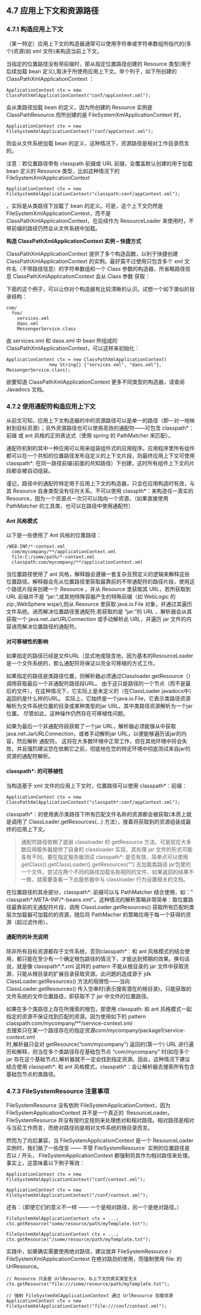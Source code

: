 ## 4.7 应用上下文和资源路径

### 4.7.1 构造应用上下文

（某一特定）应用上下文的构造器通常可以使用字符串或字符串数组所指代的\(多个\)资源\(如 xml 文件\)来构造当前上下文。

当指定的位置路径没有带前缀时，那从指定位置路径创建的 Resource 类型\(用于后续加载 bean 定义\),取决于所使用应用上下文。举个列子，如下所创建的 ClassPathXmlApplicationContext ：

```
ApplicationContext ctx = new ClassPathXmlApplicationContext("conf/appContext.xml");
```

会从类路径加载 bean 的定义，因为所创建的 Resource 实例是 ClassPathResource.但所创建的是 FileSystemXmlApplicationContext 时，

```
ApplicationContext ctx = new FileSystemXmlApplicationContext("conf/appContext.xml");
```

则会从文件系统加载 bean 的定义，这种情况下，资源路径是相对工作目录而言的。

注意：若位置路径带有 classpath 前缀或 URL 前缀，会覆盖默认创建的用于加载 bean 定义的 Resource 类型，比如这种情况下的 FileSystemXmlApplicationContext

```
ApplicationContext ctx = new FileSystemXmlApplicationContext("classpath:conf/appContext.xml");
```

，实际是从类路径下加载了 bean 的定义。可是，这个上下文仍然是 FileSystemXmlApplicationContext，而不是 ClassPathXmlApplicationContext，在后续作为 ResourceLoader 来使用时，不带前缀的路径仍然会从文件系统中加载。

**构造 ClassPathXmlApplicationContext 实例 – 快捷方式**

ClassPathXmlApplicationContext 提供了多个构造函数，以利于快捷创建 ClassPathXmlApplicationContext 的实例。最好莫不过使用只包含多个 xml 文件名（不带路径信息）的字符串数组和一个 Class 参数的构造器，所省略路径信息 ClassPathXmlApplicationContext 会从 Class 参数 获取：

下面的这个例子，可以让你对个构造器有比较清晰的认识。试想一个如下类似的目录结构：

```
com/
  foo/
    services.xml
    daos.xml
    MessengerService.class
```

由 services.xml 和 daos.xml 中 bean 所组成的 ClassPathXmlApplicationContext，可以这样来初始化：

```
ApplicationContext ctx = new ClassPathXmlApplicationContext(
                new String[] {"services.xml", "daos.xml"}, MessengerService.class);
```

欲要知道 ClassPathXmlApplicationContext 更多不同类型的构造器，请查阅 Javadocs 文档。

### 4.7.2 使用通配符构造应用上下文

从前文可知，应用上下文构造器的中的资源路径可以是单一的路径（即一对一地映射到目标资源）；另外资源路径也可以使用高效的通配符——可包含 classpath\*：前缀 或 ant 风格的正则表达式（使用 spring 的 PathMatcher 来匹配）。

通配符机制的其中一种应用可以用来组装组件式的应用程序。应用程序里所有组件都可以在一个共知的位置路径发布自定义的上下文片段，则最终应用上下文可使用 classpath\*: 在同一路径前缀\(前面的共知路径）下创建，这时所有组件上下文的片段都会被自动组装。

谨记，路径中的通配符特定用于应用上下文的构造器，只会在应用构造时有效，与其 Resource 自身类型没有任何关系。不可以使用 classpth\*：来构造任一真实的 Resource，因为一个资源点一次只可以指向一个资源。（如果直接使用 PathMatcher 的工具类，也可以在路径中使用通配符）

#### Ant 风格模式

以下是一些使用了 Ant 风格的位置路径：

```
/WEB-INF/*-context.xml
  com/mycompany/**/applicationContext.xml
  file:C:/some/path/*-context.xml
  classpath:com/mycompany/**/applicationContext.xml
```

当位置路径使用了 ant 风格，解释器会遵循一套复杂且预定义的逻辑来解释这些位置路径。解释器会先从位置路径里获取最靠前的不带通配符的路径片段，使用这个路径片段来创建一个 Resource ，并从 Resource 里获取其 URL，若所获取到 URL 前缀并不是 “jar:”,或其他特殊容器产生的特殊前缀（如 WebLogic 的 zip:,WebSphere wsjar\),则从 Resource 里获取 java.io.File 对象，并通过其遍历文件系统。进而解决位置路径里通配符;若获取的是 “jar:”的 URL ，解析器会从其获取一个 java.net.JarURLConnection 或手动解析此 URL，并遍历 jar 文件的内容进而解决位置路径的通配符。

#### 对可移植性的影响

如果指定的路径已经是文件URL（显式地或隐含地，因为基本的ResourceLoader是一个文件系统的，那么通配符将保证以完全可移植的方式工作。

如果指定的路径是类路径位置，则解析器必须通过Classloader.getResource（）调用获取最后一个非通配符路径段URL。 由于这只是路径的一个节点（而不是最后的文件），在这种情况下，它实际上是未定义的（在ClassLoader javadocs中）返回的是什么样的URL。 实际上，它始终是一个java.io.File，它表示类路径资源解析为文件系统位置的目录或某种类型的jar URL，其中类路径资源解析为一个jar位置。 尽管如此，这种操作仍然存在可移植性问题。

如果为最后一个非通配符段获取了一个jar URL，解析器必须能够从中获取java.net.JarURLConnection，或者手动解析jar URL，以便能够遍历该jar的内容，然后解析 通配符。 这将在大多数环境中正常工作，但在其他环境中将会失败，并且强烈建议您在依赖它之前，彻底地在您的特定环境中彻底测试来自jar的资源的通配符解析。

#### classpath\*: 的可移植性

当构造基于 xml 文件的应用上下文时，位置路径可以使用 classpath\*：前缀：

```
ApplicationContext ctx = new ClassPathXmlApplicationContext("classpath*:conf/appContext.xml");
```

classpath\*：的使用表示类路径下所有匹配文件名称的资源都会被获取\(本质上就是调用了 ClassLoader.getResources\(…\) 方法），接着将获取到的资源组装成最终的应用上下文。

> 通配符路径依赖了底层 classloader 的 getResource 方法。可是现在大多数应用服务器提供了自身的 classloader 实现，其处理 jar 文件的形式可能各有不同。要在指定服务器测试 classpath\*: 是否有效，简单点可以使用 getClass\(\).getClassLoader\(\).getResources\(“”\) 去加载类路径 jar包里的一个文件。尝试在两个不同的路径加载名称相同的文件，如果返回的结果不一致，就需要查看一下此服务器中与 classloader 行为设置相关的文档。

在位置路径的其余部分，classpath\*: 前缀可以与 PathMatcher 结合使用，如：” classpath\*:META-INF/\*-beans.xml”。这种情况的解析策略非常简单：取位置路径最靠前的无通配符片段，调用 ClassLoader.getResources\(\) 获取所有匹配的类层次加载器可加载的的资源，随后将 PathMacher 的策略应用于每一个获得的资源（起过滤作用）。

#### 通配符的补充说明

除非所有目标资源都存于文件系统，否则classpath\*：和 ant 风格模式的结合使用，都只能在至少有一个确定根包路径的情况下，才能达到预期的效果。换句话说，就是像 classpath\*:\*.xml 这样的 pattern 不能从根目录的 jar 文件中获取资源，只能从根目录的扩展目录获取资源。此问题的造成源于 jdk ClassLoader.getResources\(\) 方法的局限性——当向 ClassLoader.getResources\(\) 传入空串时\(表示搜索潜在的根目录\)，只能获取的文件系统的文件位置路径，即获取不了 jar 中文件的位置路径。

如果在多个类路径上存在所搜索的根包，那使用 classpath: 和 ant 风格模式一起指定的资源不保证找到匹配的资源。因为使用如下的 pattern classpath:com/mycompany/\*\*/service-context.xml  
去搜索只在某一个路径存在的指定资源com/mycompany/package1/service-context.xml  
时,解析器只会对 getResource\(“com/mycompany”\) 返回的\(第一个\) URL 进行遍历和解释，则当在多个类路径存在基础包节点 “com/mycompany” 时\(如在多个 jar 存在这个基础节点\),解析器就不一定会找到指定资源。因此，这种情况下建议结合使用 classpath\*: 和 ant 风格模式，classpath\*：会让解析器去搜索所有包含基础包节点的类路径。

### 4.7.3 FileSystemResource 注意事项

FileSystemResource 没有依附 FileSystemApplicationContext，因为 FileSystemApplicationContext 并不是一个真正的 \`ResourceLoader。FileSystemResource 并没有按约定规则来处理绝对和相对路径。相对路径是相对与当前工作而言，而绝对路径则是相对文件系统的根目录而言。

然而为了向后兼容，当 FileSystemApplicationContext 是一个 ResourceLoader 实例时，我们做了一些改变 —— 不管 FileSystemResource\` 实例的位置路径是否以 / 开头， FileSystemApplicationContext 都强制将其作为相对路径来处理。事实上，这意味着以下例子等效：

```
ApplicationContext ctx = new FileSystemXmlApplicationContext("conf/context.xml");
```

```
ApplicationContext ctx = new FileSystemXmlApplicationContext("/conf/context.xml");
```

还有：（即使它们的意义不一样 —— 一个是相对路径，另一个是绝对路径。）

```
FileSystemXmlApplicationContext ctx = ...;
ctx.getResource("some/resource/path/myTemplate.txt");
```

```
FileSystemXmlApplicationContext ctx = ...;
ctx.getResource("/some/resource/path/myTemplate.txt");
```

实践中，如果确实需要使用绝对路径，建议放弃 FileSystemResource / FileSystemXmlApplicationContext 在绝对路劲的使用，而强制使用 file: 的 UrlResource。

```
// Resource 只会是 UrlResource，与上下文的真实类型无关
ctx.getResource("file:///some/resource/path/myTemplate.txt");
```

```
// 强制 FileSystemXmlApplicationContext 通过 UrlResource 加载资源
ApplicationContext ctx = new FileSystemXmlApplicationContext("file:///conf/context.xml");
```



